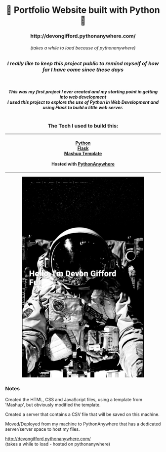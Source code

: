 <!-- Introduction Text -->
<div align="center">
    <h1>👋 Portfolio Website built with Python 👋 </h1>
    <h3> http://devongifford.pythonanywhere.com/ </h3>
    <h6> (takes a while to load because of pythonanywhere) </h6>
    <h3> <em> I really like to keep this project public to remind myself of how far I have come since these days </em> </h3>
    <br>
    <h5>
        This was my first project I ever created and my starting point in getting into web development <br>I used this project to explore the use of Python in Web Development and using Flask to build a little web server.
        <br><br>
        <h3>
        The Tech I used to build this:
        </h3>
        <hr>
        <h4>
                <a href="https://www.python.org/">Python</a> <br>
                <a href="https://flask.palletsprojects.com/">Flask</a> <br>
                <a href="http://mashup-template.com/">Mashup Template </a> <br>
                <br>
            Hosted with <a href="https://www.pythonanywhere.com/">PythonAnywhere</a> <br>
        </h4>
    </h5>
</div>

<hr>

<p align='center'>
    <img src="z-ReadMe-media\FrontPage.png" alt="Demo" title="DemoImage" height="650">
</p>

### Notes

Created the HTML, CSS and JavaScript files, using a template from 'Mashup', but obviously modified the template.

Created a server that contains a CSV file that will be saved on this machine.

Moved/Deployed from my machine to PythonAnywhere that has a dedicated server/server space to host my files.



http://devongifford.pythonanywhere.com/ <br>
(takes a while to load - hosted on pythonanywhere)